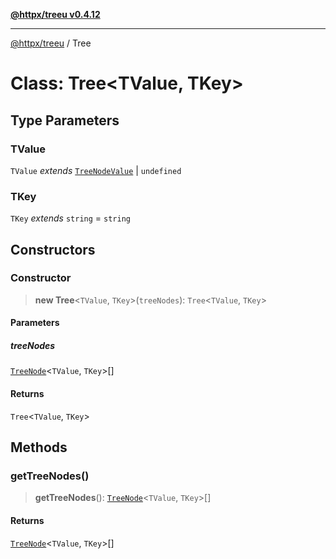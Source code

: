 [**@httpx/treeu v0.4.12**](../README.md)

***

[@httpx/treeu](../README.md) / Tree

# Class: Tree\<TValue, TKey\>

## Type Parameters

### TValue

`TValue` *extends* [`TreeNodeValue`](../type-aliases/TreeNodeValue.md) \| `undefined`

### TKey

`TKey` *extends* `string` = `string`

## Constructors

### Constructor

> **new Tree**\<`TValue`, `TKey`\>(`treeNodes`): `Tree`\<`TValue`, `TKey`\>

#### Parameters

##### treeNodes

[`TreeNode`](../type-aliases/TreeNode.md)\<`TValue`, `TKey`\>[]

#### Returns

`Tree`\<`TValue`, `TKey`\>

## Methods

### getTreeNodes()

> **getTreeNodes**(): [`TreeNode`](../type-aliases/TreeNode.md)\<`TValue`, `TKey`\>[]

#### Returns

[`TreeNode`](../type-aliases/TreeNode.md)\<`TValue`, `TKey`\>[]
